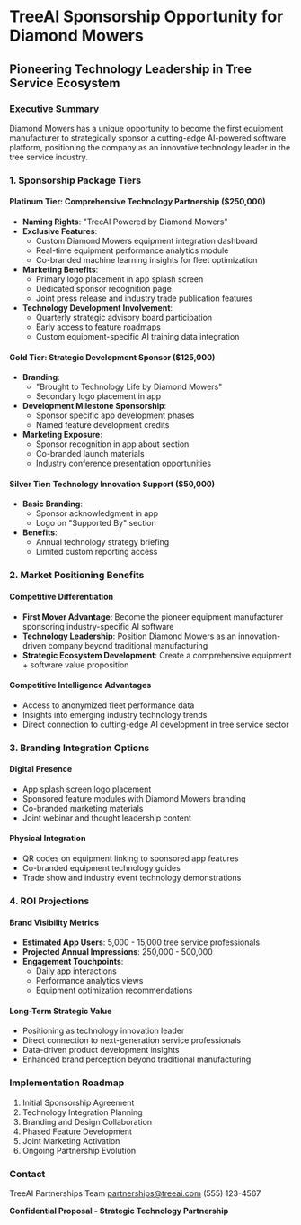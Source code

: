 # TreeAI Sponsorship Opportunity for Diamond Mowers
## Pioneering Technology Leadership in Tree Service Ecosystem

### Executive Summary
Diamond Mowers has a unique opportunity to become the first equipment manufacturer to strategically sponsor a cutting-edge AI-powered software platform, positioning the company as an innovative technology leader in the tree service industry.

### 1. Sponsorship Package Tiers

#### Platinum Tier: Comprehensive Technology Partnership ($250,000)
- **Naming Rights**: "TreeAI Powered by Diamond Mowers"
- **Exclusive Features**:
  - Custom Diamond Mowers equipment integration dashboard
  - Real-time equipment performance analytics module
  - Co-branded machine learning insights for fleet optimization
- **Marketing Benefits**:
  - Primary logo placement in app splash screen
  - Dedicated sponsor recognition page
  - Joint press release and industry trade publication features
- **Technology Development Involvement**:
  - Quarterly strategic advisory board participation
  - Early access to feature roadmaps
  - Custom equipment-specific AI training data integration

#### Gold Tier: Strategic Development Sponsor ($125,000)
- **Branding**:
  - "Brought to Technology Life by Diamond Mowers"
  - Secondary logo placement in app
- **Development Milestone Sponsorship**:
  - Sponsor specific app development phases
  - Named feature development credits
- **Marketing Exposure**:
  - Sponsor recognition in app about section
  - Co-branded launch materials
  - Industry conference presentation opportunities

#### Silver Tier: Technology Innovation Support ($50,000)
- **Basic Branding**:
  - Sponsor acknowledgment in app
  - Logo on "Supported By" section
- **Benefits**:
  - Annual technology strategy briefing
  - Limited custom reporting access

### 2. Market Positioning Benefits

#### Competitive Differentiation
- **First Mover Advantage**: Become the pioneer equipment manufacturer sponsoring industry-specific AI software
- **Technology Leadership**: Position Diamond Mowers as an innovation-driven company beyond traditional manufacturing
- **Strategic Ecosystem Development**: Create a comprehensive equipment + software value proposition

#### Competitive Intelligence Advantages
- Access to anonymized fleet performance data
- Insights into emerging industry technology trends
- Direct connection to cutting-edge AI development in tree service sector

### 3. Branding Integration Options

#### Digital Presence
- App splash screen logo placement
- Sponsored feature modules with Diamond Mowers branding
- Co-branded marketing materials
- Joint webinar and thought leadership content

#### Physical Integration
- QR codes on equipment linking to sponsored app features
- Co-branded equipment technology guides
- Trade show and industry event technology demonstrations

### 4. ROI Projections

#### Brand Visibility Metrics
- **Estimated App Users**: 5,000 - 15,000 tree service professionals
- **Projected Annual Impressions**: 250,000 - 500,000
- **Engagement Touchpoints**: 
  - Daily app interactions
  - Performance analytics views
  - Equipment optimization recommendations

#### Long-Term Strategic Value
- Positioning as technology innovation leader
- Direct connection to next-generation service professionals
- Data-driven product development insights
- Enhanced brand perception beyond traditional manufacturing

### Implementation Roadmap
1. Initial Sponsorship Agreement
2. Technology Integration Planning
3. Branding and Design Collaboration
4. Phased Feature Development
5. Joint Marketing Activation
6. Ongoing Partnership Evolution

### Contact
TreeAI Partnerships Team
partnerships@treeai.com
(555) 123-4567

**Confidential Proposal - Strategic Technology Partnership**